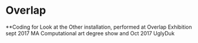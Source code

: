 # Overlap
**Coding for Look at the Other installation, performed at Overlap Exhibition sept 2017 MA Computational art degree show and Oct 2017 UglyDuk
